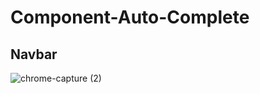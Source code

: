 # Component-Auto-Complete
## Navbar 
![chrome-capture (2)](https://user-images.githubusercontent.com/75747748/156943569-db6184c6-b45e-4d03-a305-14af18f72cf4.gif)
